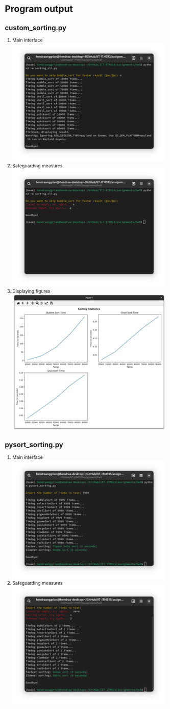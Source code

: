 # Program output

## custom_sorting.py

1.  Main interface<br><img src="https://github.com/hanggrian/IIT-ITM513/raw/assets/assignments/hw5/screenshot1_1.png" width="480">
1.  Safeguarding measures<br><img src="https://github.com/hanggrian/IIT-ITM513/raw/assets/assignments/hw5/screenshot1_2.png" width="480">
1.  Displaying figures<br><img src="https://github.com/hanggrian/IIT-ITM513/raw/assets/assignments/hw5/screenshot1_3.png" width="640">

<div style="page-break-after: always;"></div>

## pysort_sorting.py

1.  Main interface<br><img src="https://github.com/hanggrian/IIT-ITM513/raw/assets/assignments/hw5/screenshot2_1.png" width="480">
1.  Safeguarding measures<br><img src="https://github.com/hanggrian/IIT-ITM513/raw/assets/assignments/hw5/screenshot2_2.png" width="480">
